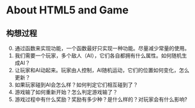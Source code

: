 # About HTML5 and Game 

## 构想过程
0. 通过函数来实现功能，一个函数最好只实现一种功能。尽量减少常量的使用。
1. 我们需要一个玩家，多个敌人（AI），它们各自都拥有什么属性。如何随机生成AI？
2. 让玩家和AI动起来。玩家由人控制，AI随机运动，它们的位置如何变化，怎么更新？
3. 如果玩家碰到AI会怎么样？如何判定它们相互碰到了？
5. 游戏输了如何重新开始？怎么判定游戏输了？
6. 游戏过程中有什么奖励？奖励有多少种？是什么样的？对玩家会有什么影响?